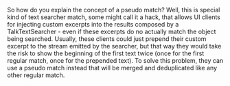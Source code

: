 So how do you explain the concept of a pseudo match? Well, this is special kind of text searcher match, some might call it a hack, that allows UI clients for injecting custom excerpts into the results composed by a TalkTextSearcher - even if these excerpts do no actually match the object being searched. Usually, these clients could just prepend their custom excerpt to the stream emitted by the searcher, but that way they would take the risk to show the beginning of the first text twice (once for the first regular match, once for the prepended text). To solve this problem, they can use a pseudo match instead that will be merged and deduplicated like any other regular match.